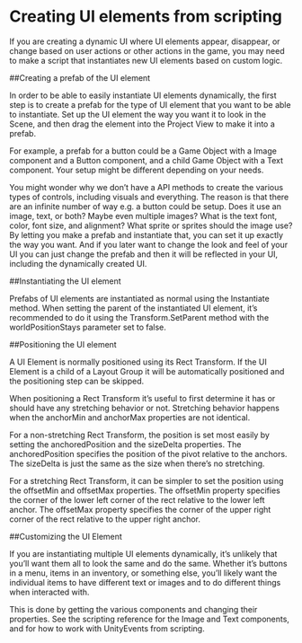 # Creating UI elements from scripting

If you are creating a dynamic UI where UI elements appear, disappear, or change based on user actions or other actions in the game, you may need to make a script that instantiates new UI elements based on custom logic.

##Creating a prefab of the UI element

In order to be able to easily instantiate UI elements dynamically, the first step is to create a prefab for the type of UI element that you want to be able to instantiate. Set up the UI element the way you want it to look in the Scene, and then drag the element into the Project View to make it into a prefab.

For example, a prefab for a button could be a Game Object with a Image component and a Button component, and a child Game Object with a Text component. Your setup might be different depending on your needs.

You might wonder why we don’t have a API methods to create the various types of controls, including visuals and everything. The reason is that there are an infinite number of way e.g. a button could be setup. Does it use an image, text, or both? Maybe even multiple images? What is the text font, color, font size, and alignment? What sprite or sprites should the image use? By letting you make a prefab and instantiate that, you can set it up exactly the way you want. And if you later want to change the look and feel of your UI you can just change the prefab and then it will be reflected in your UI, including the dynamically created UI.

##Instantiating the UI element

Prefabs of UI elements are instantiated as normal using the Instantiate method. When setting the parent of the instantiated UI element, it’s recommended to do it using the Transform.SetParent method with the worldPositionStays parameter set to false.

##Positioning the UI element

A UI Element is normally positioned using its Rect Transform. If the UI Element is a child of a Layout Group it will be automatically positioned and the positioning step can be skipped.

When positioning a Rect Transform it’s useful to first determine it has or should have any stretching behavior or not. Stretching behavior happens when the anchorMin and anchorMax properties are not identical.

For a non-stretching Rect Transform, the position is set most easily by setting the anchoredPosition and the sizeDelta properties. The anchoredPosition specifies the position of the pivot relative to the anchors. The sizeDelta is just the same as the size when there’s no stretching.

For a stretching Rect Transform, it can be simpler to set the position using the offsetMin and offsetMax properties. The offsetMin property specifies the corner of the lower left corner of the rect relative to the lower left anchor. The offsetMax property specifies the corner of the upper right corner of the rect relative to the upper right anchor.

##Customizing the UI Element

If you are instantiating multiple UI elements dynamically, it’s unlikely that you’ll want them all to look the same and do the same. Whether it’s buttons in a menu, items in an inventory, or something else, you’ll likely want the individual items to have different text or images and to do different things when interacted with.

This is done by getting the various components and changing their properties. See the scripting reference for the Image and Text components, and for how to work with UnityEvents from scripting.